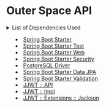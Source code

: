 # Outer Space API

<details>

<summary>List of Dependencies Used</section>

- [Spring Boot Starter](https://mvnrepository.com/artifact/org.springframework.boot/spring-boot-starter)
- [Spring Boot Starter Test](https://mvnrepository.com/artifact/org.springframework.boot/spring-boot-starter-test)
- [Spring Boot Starter Web](https://mvnrepository.com/artifact/org.springframework.boot/spring-boot-starter-web)
- [Spring Boot Starter Security](https://mvnrepository.com/artifact/org.springframework.boot/spring-boot-starter-security)
- [PostgreSQL Driver](https://mvnrepository.com/artifact/org.postgresql/postgresql)
- [Spring Boot Starter Data JPA ](https://mvnrepository.com/artifact/org.springframework.boot/spring-boot-starter-data-jpa/3.0.6 )
- [Spring Boot Starter Validation](https://mvnrepository.com/artifact/org.springframework.boot/spring-boot-starter-validation)
- [JJWT :: API](https://mvnrepository.com/artifact/io.jsonwebtoken/jjwt-api)
- [JJWT :: Impl](https://mvnrepository.com/artifact/io.jsonwebtoken/jjwt-impl)
- [JJWT :: Extensions :: Jackson](https://mvnrepository.com/artifact/io.jsonwebtoken/jjwt-jackson)

</details>
